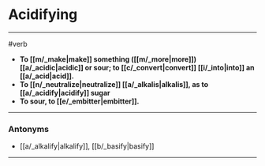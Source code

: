 # Acidifying
---
#verb
- **To [[m/_make|make]] something ([[m/_more|more]]) [[a/_acidic|acidic]] or sour; to [[c/_convert|convert]] [[i/_into|into]] an [[a/_acid|acid]].**
- **To [[n/_neutralize|neutralize]] [[a/_alkalis|alkalis]], as to [[a/_acidify|acidify]] sugar**
- **To sour, to [[e/_embitter|embitter]].**
---
### Antonyms
- [[a/_alkalify|alkalify]], [[b/_basify|basify]]
---
